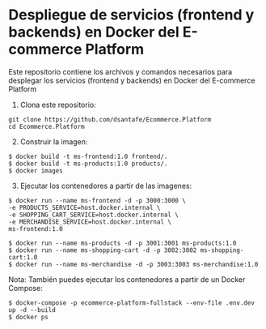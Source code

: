 # Despliegue de servicios (frontend y backends) en Docker del E-commerce Platform
Este repositorio contiene los archivos y comandos necesarios para desplegar los servicios (frontend y backends) en Docker del E-commerce Platform

1. Clona este repositorio:
```shell
git clone https://github.com/dsantafe/Ecommerce.Platform
cd Ecommerce.Platform
```

2. Construir la imagen:
```shell
$ docker build -t ms-frontend:1.0 frontend/.
$ docker build -t ms-products:1.0 products/.
$ docker images
```

3. Ejecutar los contenedores a partir de las imagenes:
```shell
$ docker run --name ms-frontend -d -p 3000:3000 \
-e PRODUCTS_SERVICE=host.docker.internal \
-e SHOPPING_CART_SERVICE=host.docker.internal \
-e MERCHANDISE_SERVICE=host.docker.internal \
ms-frontend:1.0

$ docker run --name ms-products -d -p 3001:3001 ms-products:1.0
$ docker run --name ms-shopping-cart -d -p 3002:3002 ms-shopping-cart:1.0
$ docker run --name ms-merchandise -d -p 3003:3003 ms-merchandise:1.0
```

Nota: También puedes ejecutar los contenedores a partir de un Docker Compose:
```shell
$ docker-compose -p ecommerce-platform-fullstack --env-file .env.dev up -d --build
$ docker ps
```